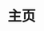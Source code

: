 ---
home: true
layout: BlogHome
icon: home
title: 主页
heroImage: https://cdn.alomerry.com/blog/avatar.png
heroImageStyle: "border-radius: 50%;"
heroText: 时日无多
tagline: Keep Working And Never Give Up！
bgImage: https://api.kdcc.cn/
heroFullScreen: false
projects:
  - icon: project
    name: algorithm
    desc: PAT、LeetCode 题解
    link: https://github.com/alomerry/algorithm

  - icon: link
    name: Link
    desc: 链接详细描述
    link: /links

  - icon: book
    name: 书籍名称
    desc: 书籍详细描述
    link: https://你的书籍链接

  - icon: article
    name: 文章名称
    desc: 文章详细描述
    link: https://你的文章链接

  - icon: friend
    name: 伙伴名称
    desc: 伙伴详细介绍
    link: https://你的伙伴链接

  - icon: friend
    name: 自定义项目/logo.svg
    desc: 自定义详细介绍
    link: https://你的自定义链接

footer: '<a href="http://beian.miit.gov.cn/" rel="noopener noreferrer" target="_blank">备案号: 苏ICP备19037502号-3</a> | <a href="/about/">关于网站</a>'
---